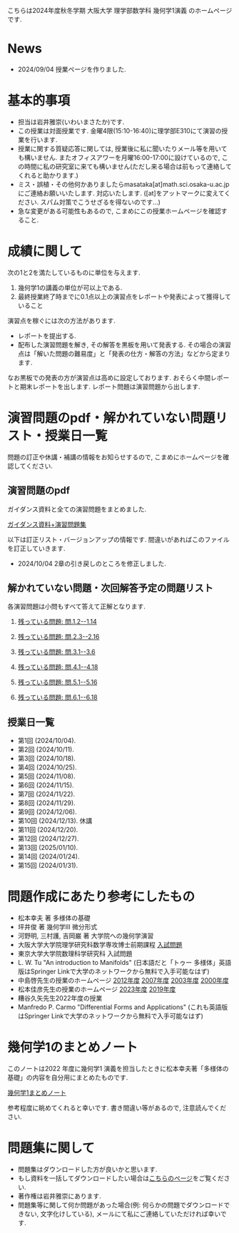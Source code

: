 

 こちらは2024年度秋冬学期 大阪大学 理学部数学科 幾何学1演義 のホームページです.
 
# News
<!--
- 2024/02/13 皆様の成績を確定させました. 半年間どうもありがとうございました. 
- 2024/01/16 期末レポートをアップロードしました. 
- 2023/12/16 問題9.5を訂正しました. 問題6.6(b)の解答を上げました.
- 2023/10/31 11/7の授業は休講となります. 
- 2023/10/13 休講情報を更新しました. それに伴いガイダンス資料も更新しました.
- 2023/10/03 「解かれていない問題・次回解答予定の問題リスト」の欄に追記しました. 
- 2023/10/02 演習問題とガイダンス資料をアップロードしました. 
-->
- 2024/09/04 授業ページを作りました.

# 基本的事項

- 担当は岩井雅崇(いわいまさたか)です.
- この授業は対面授業です. 金曜4限(15:10-16:40)に理学部E310にて演習の授業を行います. 
- 授業に関する質疑応答に関しては, 授業後に私に聞いたりメール等を用いても構いません. またオフィスアワーを月曜16:00-17:00に設けているので, この時間に私の研究室に来ても構いません(ただし来る場合は前もって連絡してくれると助かります.)
- ミス・誤植・その他何かありましたらmasataka[at]math.sci.osaka-u.ac.jpにご連絡お願いいたします. 対応いたします. ([at]をアットマークに変えてください. スパム対策でこうせざるを得ないのです...)
- 急な変更がある可能性もあるので, こまめにこの授業ホームページを確認すること.

# 成績に関して
次の1と2を満たしているものに単位を与えます.

1. 幾何学1の講義の単位が可以上である. 
2. 最終授業終了時までに0.1点以上の演習点をレポートや発表によって獲得していること

演習点を稼ぐには次の方法があります.
- レポートを提出する.
- 配布した演習問題を解き, その解答を黒板を用いて発表する. その場合の演習点は「解いた問題の難易度」と「発表の仕方・解答の方法」などから定まります.

なお黒板での発表の方が演習点は高めに設定しております. 
おそらく中間レポートと期末レポートを出します. レポート問題は演習問題から出します. 

<!--
# 成績に関して
次の1と2を満たしているものに単位を与えます.

1. 位相空間論の講義の単位が可以上である. 
2. 最終授業(2024/01/30の予定)までに0.1点以上の演習点(後述)を獲得していること

なお演習の成績は"講義の成績"+"演習点"×(点数補正係数)でつける予定です. 点数補正係数は実数かつ全員の成績から定まる係数です. 
## 演習点に関して
演習点を稼ぐには次の方法があります.
1. レポート(2回)を解く. レポートの出来により0.1点以上の演習点が与えられる. 
2. 配布した演習問題を解き, その解答を黒板を用いて発表する. その場合の演習点は「解いた問題の難易度」と「発表の仕方・解答の方法」などから定まります. 

なお2の方が演習点は高めに設定しております. 

## 1. レポートに関して

- 基本的には中間試験や期末試験の対策のための基本的な問題を出します. それらの試験の時期に締め切りを設けます. 
- レポート問題は演習問題の中から出す予定です. ・がついてる問題(後述)からしか出さない予定です

中間レポートは10-11月に, 期末レポートは12-1月に詳細を言う予定です. 


ただし2の条件を達成できないものには別途救済レポートを課して2を達成したものとすることがある. 
- 英語問題を答える際には英語を和訳してください. なお解答は日本語で行っても良い.

- 演習問題の難易度は一定ではない. 難しい問題と英語問題を解いた場合は成績に加点を行う. 
- 原則的に第n回授業には第n回以下の演習問題を解くことができます. (つまり第3回授業には第1,2,3回の演習問題を解くことができます.). ただし全員の総意が得られた場合はこの限りではない.(なお今回は第2-4回の演習問題となっているので, 第4回授業まではこれらの問題を解くことができます.)


## 2. 黒板を用いた発表に関して
発表のルールは次のとおりです.
- 問題の解答を黒板に書いて発表してください. 正答だった場合その問題はそれ以降解答できなくなります. 不正解だった場合他の人に解答権が移ります. そのため授業が始まる前にある程度は演習問題をあらかじめ解いておいて発表できる状態にしておいてください.
- 複数人が解答したい問題があるときは平和的な手段で解答者を決めます. 
- 発表方法があまりにも悪い場合(教科書丸写しなど)は減点します. 

演習問題に関する注意点は次のとおりです. 
-  <u>演習問題は適当に出しているので, 全部解く必要はないです. 現時点で解けない問題も複数あります. </u>
- 演習問題の難易度は一定ではないです. 問題番号の上に・や＊などの記号が書いてありますがこれは次を意味します.
1. ・がついてる問題は解けないといけない問題です.ある程度授業を理解している人は他の人に解答を譲ってください.
2.  何もついてない問題は普通の問題です. . ちょっと考えれば解ける範疇に収まっている(はずです).
3.  ＊問題や＊＊問題は難しそうな問題です. ちょっと難しい問題から激ムズの問題まであります. 私やTAが解けない問題もあります. 基本的に解かせる気はなく自由気ままに出しております.
- 難易度が高い問題ほど演習点も高いです.  

また次に関してご協力をお願いいたします.
- 発表後, スマホ等で黒板にある解答を撮影しても構いません. (ただし黒板のみを撮影してください) 理由としては私の方で解答を用意してないからです. 解答者も撮影のご協力お願いします. 
- 板書は他人が読めるように, 文字の大きさ・綺麗さ・板書の量に配慮してください. 字は汚くてもいいので, 最低限読めるようにしてください. (私は文字を綺麗に板書できないので, 相当汚い字でも読むことはできますが...)

## よくわからない人に向けてのヒント
1. 単位だけ欲しい人は一回も黒板で発表せずにレポートだけを提出してください. さらに位相空間論の講義の試験で可以上をもらってください. それで演義の成績の単位ももらえます. (講義の試験が良ければ演義の成績も良いです.)
2. ちょっと欲張りな人は・がついている問題や何もついてない問題を黒板で発表してください. なお・がついている問題が全て解ければ, 講義の試験の単位は(おそらく)もらえると思います.
3. 意欲のある人は難しい問題など色々解いてください. そのほうが私は楽しいです. 
- (2023/10/02 注: CLEからこのページを見るとダウンロードできない可能性があります. その場合はhttps://masataka123.github.io/2023_winter_generaltopology/とリンクを打ってCLE外から見てください. )

-->

<!--

# 期末レポート

期末レポートを1月16日に配布いたしました. 下にそのファイルをアップロードしておきます. 

[期末レポート](https://masataka123.github.io/2023_winter_generaltopology/material/0_期末レポート.pdf)

受けてとっていない人は1月23日以降の演習の時間でも入手可能です.

注意点は以下の通りです.
- 提出日は2024年2月6日の15:10です. 幾何学基礎2の講義の期末試験後に回収いたします. この日に提出できない人はあらかじめ岩井にご連絡ください. 
- レポート問題は基本的な問題4問とおまけの問題1問の計5問です.  基本的な問題4問には答えをつけております. 
- 期末レポートを印刷する場合は片面印刷をし, 各問題用紙の下(と裏面)に解答を記入して提出してください.
- 基本的な問題4問に関して, 演習で発表してない人は必ず提出してください. またこの4問に関しては解答を配布しております.
- おまけの問題は全員が提出する必要はありません. 意欲がある人のみ提出してください. 

わからないことがあれば質問していただければ幸いです. 
-->

# 演習問題のpdf・解かれていない問題リスト・授業日一覧
問題の訂正や休講・補講の情報をお知らせするので, こまめにホームページを確認してください.

## 演習問題のpdf 
ガイダンス資料と全ての演習問題をまとめました. 

[ガイダンス資料+演習問題集](https://masataka123.github.io/2024_winter_geometry1/material/0_幾何学1問題集.pdf)

以下は訂正リスト・バージョンアップの情報です. 間違いがあればこのファイルを訂正していきます.  
- 2024/10/04 2章の引き戻しのところを修正しました. 

## 解かれていない問題・次回解答予定の問題リスト
各演習問題は小問もすべて答えて正解となります.  


1. <u>残っている問題: 問.1.2--1.14</u>

2. <u>残っている問題: 問.2.3--2.16</u>

3. <u>残っている問題: 問.3.1--3.6</u>

4. <u>残っている問題: 問.4.1--4.18</u>

5. <u>残っている問題: 問.5.1--5.16</u>

6. <u>残っている問題: 問.6.1--6.18</u> 

<!--

7. <u>残っている問題: 問.7.9, 7.10, 7.13 </u>

8. <u>残っている問題: 問.8.1, 8.2</u>

9. <u> 残っている問題: 問.9.2, 9.5, 9.10, 9.13, 9.14</u>

10. <u>残っている問題: 問. 10.8, 10.10, 10.11, 10.13</u>

11. <u>残っている問題: 問.11.1-11.4, 11.6, 11.7(1.2, 2.6, 2.7, 2.8, 2.9, 2.11, 6.4と6.6, 8.2, 9.13, 9.14, 12.8, 3.11, 7.13, 12.9)</u>

12. <u>残っている問題: 問12.2, 12.3, 12.6-12.9.</u>

-->


## 授業日一覧
- 第1回 (2024/10/04). 
- 第2回 (2024/10/11). 
- 第3回 (2024/10/18).  
- 第4回 (2024/10/25). 
- 第5回 (2024/11/08).  
- 第6回 (2024/11/15). 
- 第7回 (2024/11/22). 
- 第8回 (2024/11/29). 
- 第9回 (2024/12/06). 
- 第10回 (2024/12/13). 休講
- 第11回 (2024/12/20). 
- 第12回 (2024/12/27). 
- 第13回 (2025/01/10). 
- 第14回 (2024/01/24). 
- 第15回 (2024/01/31). 



# 問題作成にあたり参考にしたもの
- 松本幸夫 著 多様体の基礎
- 坪井俊 著 幾何学III 微分形式
- 河野明, 三村護, 吉岡巌 著 大学院への幾何学演習
- 大阪大学大学院理学研究科数学専攻博士前期課程 [入試問題](http://www.math.sci.osaka-u.ac.jp/inshi/)
- 東京大学大学院数理科学研究科 入試問題
- L. W. Tu "An introduction to Manifolds" (日本語だと「トゥー 多様体」英語版はSpringer Linkで大学のネットワークから無料で入手可能なはず)
- 中島啓先生の授業のホームページ [2012年度](https://member.ipmu.jp/hiraku.nakajima/Lecture/12_Kika1.html) [2007年度](https://www.kurims.kyoto-u.ac.jp/~nakajima/Lecture/07_Kika1.html) [2003年度](https://www.kurims.kyoto-u.ac.jp/~nakajima/Lecture/03_Kika1.html) [2000年度](https://member.ipmu.jp/hiraku.nakajima/Lecture/00_Kika2.html)
- 松本佳彦先生の授業のホームページ [2023年度](http://www4.math.sci.osaka-u.ac.jp/~matsumoto/courses/2023-g1/) [2019年度](http://www4.math.sci.osaka-u.ac.jp/~matsumoto/courses/2019-g1/)
- 糟谷久矢先生2022年度の授業
- Manfredo P. Carmo "Differential Forms and Applications" (これも英語版はSpringer Linkで大学のネットワークから無料で入手可能なはず)
 

# 幾何学1のまとめノート

このノートは2022 年度に幾何学1 演義を担当したときに松本幸夫著「多様体の基礎」の内容を自分用にまとめたものです.

[幾何学1まとめノート](https://masataka123.github.io/2024_winter_geometry1/material/0_幾何学1まとめ.pdf) 

参考程度に眺めてくれると幸いです. 書き間違い等があるので, 注意読んでください.

# 問題集に関して

- 問題集はダウンロードした方が良いかと思います.
- もし資料を一括してダウンロードしたい場合は[こちらのページ](https://github.com/masataka123/2024_winter_geometry1/tree/master/material)をご覧ください.
- 著作権は岩井雅崇にあります. 
- 問題集等に関して何か問題があった場合(例: 何らかの問題でダウンロードできない, 文字化けしている), メールにて私にご連絡していただければ幸いです.


<!-- 
# 授業動画に関して
- 動画を見る際はスピーカーで聴くことをお勧めします.(イヤホンで聴くと時々びっくりすることがあります.)
- 動画の授業はかなり早いペースで進むので, 状況に応じて一時停止等を使うことをお勧めします.
- 動画の概要欄に訂正やリンクなどを貼っていきます.
- 動画の著作権は岩井雅崇にあります.


# その他 
(2020/11/16 時点) 
 ~~のホームページ上で授業資料を見ると日本語が表示されない現象が見られます. 
おそらくgithubの方に問題があるようで, 現状で打つ手はありません. (twitterで調べてみると, 同様の現象があって困っている人がいました. slideshareでも同様の問題が生じていたこともあり, それと同じらしいです. 文字コードによる問題?)
もし何か改善策を知っている方は, メールにてご連絡していただければ幸いです.~~

# 成績の付け方の補足. 
中間レポートと期末レポートでつける予定ですが, 一応上の人にまだ確認中です.
おそらく大丈夫ですが, 急な変更もございますので, このホームページで最新情報を確認して下さい.
他にも上の人からの要請等あった場合は変更がある可能性があるので, こまめに最新情報を確認して下さい.
-->
